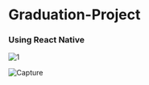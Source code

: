 # Graduation-Project
### Using React Native


![1](https://user-images.githubusercontent.com/42701893/166873869-2ad9ed26-6819-426e-a0d9-90ddeca8b8a6.PNG)




![Capture](https://user-images.githubusercontent.com/42701893/166873935-8745cb51-4dac-493d-ab6e-3391ca01755c.PNG)
